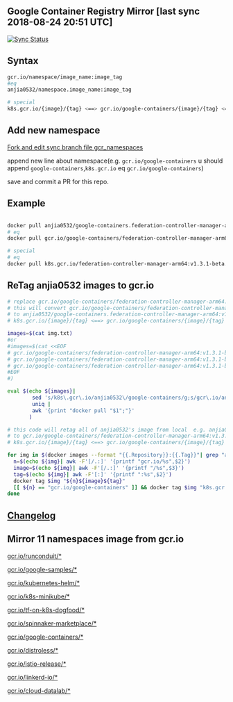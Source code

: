 Google Container Registry Mirror [last sync 2018-08-24 20:51 UTC]
-------

[![Sync Status](https://travis-ci.org/anjia0532/gcr.io_mirror.svg?branch=sync)](https://travis-ci.org/anjia0532/gcr.io_mirror)

Syntax
-------

```bash
gcr.io/namespace/image_name:image_tag 
#eq
anjia0532/namespace.image_name:image_tag

# special
k8s.gcr.io/{image}/{tag} <==> gcr.io/google-containers/{image}/{tag} <==> anjia0532/google-containers.{image}/{tag}
```

Add new namespace
-------
[Fork and edit sync branch file gcr_namespaces](https://github.com/anjia0532/gcr.io_mirror/edit/sync/gcr_namespaces)

append new line about namespace(e.g. `gcr.io/google-containers`  u should append `google-containers`,`k8s.gcr.io` eq `gcr.io/google-containers`)

save and commit a PR for this repo.

Example
-------

```bash

docker pull anjia0532/google-containers.federation-controller-manager-arm64:v1.3.1-beta.1
# eq
docker pull gcr.io/google-containers/federation-controller-manager-arm64:v1.3.1-beta.1 

# special
# eq 
docker pull k8s.gcr.io/federation-controller-manager-arm64:v1.3.1-beta.1
```

ReTag anjia0532 images to gcr.io 
-------

```bash
# replace gcr.io/google-containers/federation-controller-manager-arm64:v1.3.1-beta.1 to real image
# this will convert gcr.io/google-containers/federation-controller-manager-arm64:v1.3.1-beta.1 
# to anjia0532/google-containers.federation-controller-manager-arm64:v1.3.1-beta.1 and pull it
# k8s.gcr.io/{image}/{tag} <==> gcr.io/google-containers/{image}/{tag} <==> anjia0532/google-containers.{image}/{tag}

images=$(cat img.txt)
#or 
#images=$(cat <<EOF
# gcr.io/google-containers/federation-controller-manager-arm64:v1.3.1-beta.1
# gcr.io/google-containers/federation-controller-manager-arm64:v1.3.1-beta.1
# gcr.io/google-containers/federation-controller-manager-arm64:v1.3.1-beta.1
#EOF
#)

eval $(echo ${images}|
        sed 's/k8s\.gcr\.io/anjia0532\/google-containers/g;s/gcr\.io/anjia0532/g;s/\//\./g;s/ /\n/g;s/anjia0532\./anjia0532\//g' |
        uniq |
        awk '{print "docker pull "$1";"}'
       )

# this code will retag all of anjia0532's image from local  e.g. anjia0532/google-containers.federation-controller-manager-arm64:v1.3.1-beta.1 
# to gcr.io/google-containers/federation-controller-manager-arm64:v1.3.1-beta.1
# k8s.gcr.io/{image}/{tag} <==> gcr.io/google-containers/{image}/{tag} <==> anjia0532/google-containers.{image}/{tag}

for img in $(docker images --format "{{.Repository}}:{{.Tag}}"| grep "anjia0532"); do
  n=$(echo ${img}| awk -F'[/.:]' '{printf "gcr.io/%s",$2}')
  image=$(echo ${img}| awk -F'[/.:]' '{printf "/%s",$3}')
  tag=$(echo ${img}| awk -F'[:]' '{printf ":%s",$2}')
  docker tag $img "${n}${image}${tag}"
  [[ ${n} == "gcr.io/google-containers" ]] && docker tag $img "k8s.gcr.io${image}${tag}"
done
```

[Changelog](./CHANGES.md)
-------

Mirror 11 namespaces image from gcr.io
-----


[gcr.io/runconduit/*](./runconduit/README.md)


[gcr.io/google-samples/*](./google-samples/README.md)


[gcr.io/kubernetes-helm/*](./kubernetes-helm/README.md)


[gcr.io/k8s-minikube/*](./k8s-minikube/README.md)


[gcr.io/tf-on-k8s-dogfood/*](./tf-on-k8s-dogfood/README.md)


[gcr.io/spinnaker-marketplace/*](./spinnaker-marketplace/README.md)


[gcr.io/google-containers/*](./google-containers/README.md)


[gcr.io/distroless/*](./distroless/README.md)


[gcr.io/istio-release/*](./istio-release/README.md)


[gcr.io/linkerd-io/*](./linkerd-io/README.md)


[gcr.io/cloud-datalab/*](./cloud-datalab/README.md)


